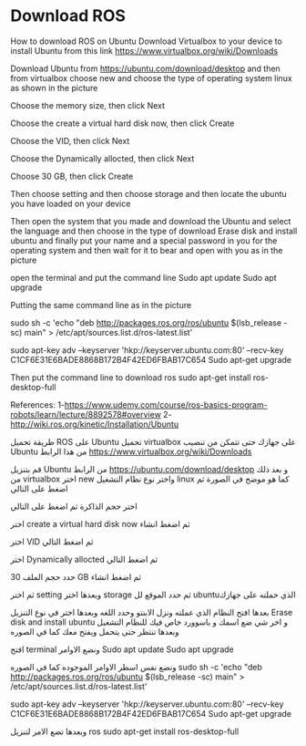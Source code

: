 # Download ROS
How to download ROS on Ubuntu
Download Virtualbox to your device to install Ubuntu from this link
https://www.virtualbox.org/wiki/Downloads
 
Download Ubuntu from https://ubuntu.com/download/desktop and then from virtualbox choose new and choose the type of operating system linux as shown in the picture
 

Choose the memory size, then click Next
 
Choose the create a virtual hard disk now, then click Create
 






Choose the VID, then click Next
 
Choose the Dynamically allocted, then click Next
 




Choose 30 GB, then click Create
 
Then choose setting and then choose storage and then locate the ubuntu you have loaded on your device 
 



Then open the system that you made and download the Ubuntu and select the language and then choose in the type of download Erase disk and install ubuntu and finally put your name and a special password in you for the operating system and then wait for it to bear and open with you as in the picture 













open the terminal and put the command line
Sudo apt update
Sudo apt upgrade
 










Putting the same command line as in the picture


sudo sh -c 'echo "deb http://packages.ros.org/ros/ubuntu $(lsb_release -sc) main" > /etc/apt/sources.list.d/ros-latest.list'


sudo apt-key adv –keyserver 'hkp://keyserver.ubuntu.com:80' –recv-key C1CF6E31E6BADE8868B172B4F42ED6FBAB17C654
Sudo apt-get upgrade
 






Then put the command line to download ros
sudo apt-get install ros-desktop-full
 
 
References:
1-https://www.udemy.com/course/ros-basics-program-robots/learn/lecture/8892578#overview
2- http://wiki.ros.org/kinetic/Installation/Ubuntu





طريقة تحميل ROS  على Ubuntu
تحميل virtualbox على جهازك حتى تتمكن من تنصيب Ubuntu من هذا الرابط https://www.virtualbox.org/wiki/Downloads
 
قم بتنزيل  Ubuntu من الرابط  https://ubuntu.com/download/desktop  و بعد ذلك من virtualbox اختر new واختر نوع نظام التشغيل  linux كما هو موضح في الصورة ثم اضغط على التالي
 
اختر حجم الذاكرة ثم اضغط على التالي
 


اختر create a virtual hard disk now ثم اضغط انشاء
 




اختر VID ثم اضغط التالي
 
اختر Dynamically allocted ثم اضغط التالي
 




حدد حجم الملف 30 GB ثم اضغط انشاء 
 

ثم اختر setting وبعدها اختر storage ثم حدد الموقع لل  ubuntuالذي حملته على جهازك
 



بعدها افتح النظام الذي عملته ونزل الابنتو وحدد اللغه وبعدها اختر في نوع التنزيل Erase disk and install ubuntu و اخر شي ضع  اسمك و باسوورد خاص فيك للنظام التشغيل وبعدها تنتظر حتى يتحمل ويفتح معك كما في الصوره
 














افتح terminal ونضع الاوامر
Sudo apt update
Sudo apt upgrade
 











ونضع نفس اسطر الاوامر الموجوده  كما في الصوره
sudo sh -c 'echo "deb http://packages.ros.org/ros/ubuntu $(lsb_release -sc) main" > /etc/apt/sources.list.d/ros-latest.list'

sudo apt-key adv –keyserver 'hkp://keyserver.ubuntu.com:80' –recv-key C1CF6E31E6BADE8868B172B4F42ED6FBAB17C654
Sudo apt-get upgrade
 







وبعدها تضع الامر لتنزيل ros
sudo apt-get install ros-desktop-full
 
 

